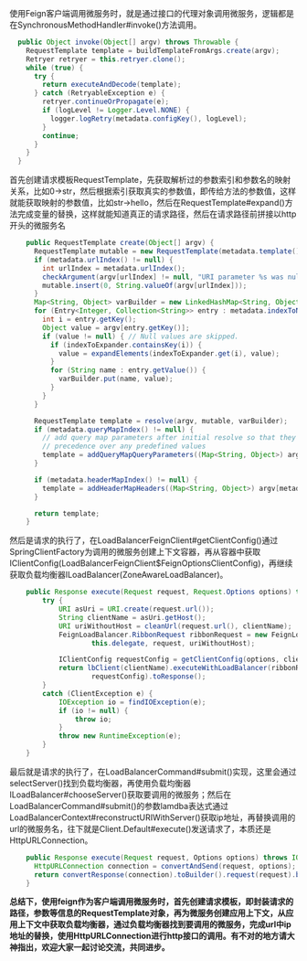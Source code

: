 使用Feign客户端调用微服务时，就是通过接口的代理对象调用微服务，逻辑都是在SynchronousMethodHandler#invoke()方法调用。
```java
  public Object invoke(Object[] argv) throws Throwable {
    RequestTemplate template = buildTemplateFromArgs.create(argv);
    Retryer retryer = this.retryer.clone();
    while (true) {
      try {
        return executeAndDecode(template);
      } catch (RetryableException e) {
        retryer.continueOrPropagate(e);
        if (logLevel != Logger.Level.NONE) {
          logger.logRetry(metadata.configKey(), logLevel);
        }
        continue;
      }
    }
  }
```
首先创建请求模板RequestTemplate，先获取解析过的参数索引和参数名的映射关系，比如0->str，然后根据索引获取真实的参数值，即传给方法的参数值，这样就能获取映射的参数值，比如str->hello，然后在RequestTemplate#expand()方法完成变量的替换，这样就能知道真正的请求路径，然后在请求路径前拼接以http开头的微服务名
```java
    public RequestTemplate create(Object[] argv) {
      RequestTemplate mutable = new RequestTemplate(metadata.template());
      if (metadata.urlIndex() != null) {
        int urlIndex = metadata.urlIndex();
        checkArgument(argv[urlIndex] != null, "URI parameter %s was null", urlIndex);
        mutable.insert(0, String.valueOf(argv[urlIndex]));
      }
      Map<String, Object> varBuilder = new LinkedHashMap<String, Object>();
      for (Entry<Integer, Collection<String>> entry : metadata.indexToName().entrySet()) {
        int i = entry.getKey();
        Object value = argv[entry.getKey()];
        if (value != null) { // Null values are skipped.
          if (indexToExpander.containsKey(i)) {
            value = expandElements(indexToExpander.get(i), value);
          }
          for (String name : entry.getValue()) {
            varBuilder.put(name, value);
          }
        }
      }

      RequestTemplate template = resolve(argv, mutable, varBuilder);
      if (metadata.queryMapIndex() != null) {
        // add query map parameters after initial resolve so that they take
        // precedence over any predefined values
        template = addQueryMapQueryParameters((Map<String, Object>) argv[metadata.queryMapIndex()], template);
      }

      if (metadata.headerMapIndex() != null) {
        template = addHeaderMapHeaders((Map<String, Object>) argv[metadata.headerMapIndex()], template);
      }

      return template;
    }
```
然后是请求的执行了，在LoadBalancerFeignClient#getClientConfig()通过SpringClientFactory为调用的微服务创建上下文容器，再从容器中获取IClientConfig(LoadBalancerFeignClient$FeignOptionsClientConfig)，再继续获取负载均衡器ILoadBalancer(ZoneAwareLoadBalancer)。
```java
	public Response execute(Request request, Request.Options options) throws IOException {
		try {
			URI asUri = URI.create(request.url());
			String clientName = asUri.getHost();
			URI uriWithoutHost = cleanUrl(request.url(), clientName);
			FeignLoadBalancer.RibbonRequest ribbonRequest = new FeignLoadBalancer.RibbonRequest(
					this.delegate, request, uriWithoutHost);

			IClientConfig requestConfig = getClientConfig(options, clientName);
			return lbClient(clientName).executeWithLoadBalancer(ribbonRequest,
					requestConfig).toResponse();
		}
		catch (ClientException e) {
			IOException io = findIOException(e);
			if (io != null) {
				throw io;
			}
			throw new RuntimeException(e);
		}
	}
```
最后就是请求的执行了，在LoadBalancerCommand#submit()实现，这里会通过selectServer()找到负载均衡器，再使用负载均衡器ILoadBalancer#chooseServer()获取要调用的微服务；然后在LoadBalancerCommand#submit()的参数lamdba表达式通过LoadBalancerContext#reconstructURIWithServer()获取ip地址，再替换调用的url的微服务名，往下就是Client.Default#execute()发送请求了，本质还是HttpURLConnection。
```java
    public Response execute(Request request, Options options) throws IOException {
      HttpURLConnection connection = convertAndSend(request, options);
      return convertResponse(connection).toBuilder().request(request).build();
    }
```
**总结下，使用feign作为客户端调用微服务时，首先创建请求模板，即封装请求的路径，参数等信息的RequestTemplate对象，再为微服务创建应用上下文，从应用上下文中获取负载均衡器，通过负载均衡器找到要调用的微服务，完成url中ip地址的替换，使用HttpURLConnection进行http接口的调用。有不对的地方请大神指出，欢迎大家一起讨论交流，共同进步。**